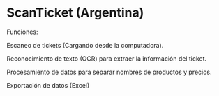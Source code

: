 # ScanTicket (Argentina)
Funciones:

Escaneo de tickets (Cargando desde la computadora).

Reconocimiento de texto (OCR) para extraer la información del ticket.

Procesamiento de datos para separar nombres de productos y precios.

Exportación de datos (Excel)